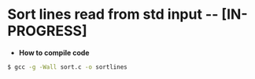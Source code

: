 # Sort lines read from std input -- \[IN-PROGRESS\]

+ **How to compile code**
```bash
$ gcc -g -Wall sort.c -o sortlines
```
